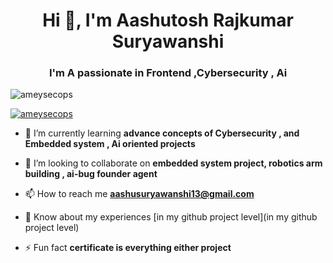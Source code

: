 <h1 align="center">Hi 👋, I'm Aashutosh Rajkumar Suryawanshi</h1>
<h3 align="center"> I'm A passionate in Frontend ,Cybersecurity , Ai </h3>

<p align="left"> <img src="https://komarev.com/ghpvc/?username=ameysecops&label=Profile%20views&color=0e75b6&style=flat" alt="ameysecops" /> </p>

<p align="left"> <a href="https://github.com/ryo-ma/github-profile-trophy"><img src="https://github-profile-trophy.vercel.app/?username=ameysecops" alt="ameysecops" /></a> </p>

- 🌱 I’m currently learning **advance concepts of Cybersecurity , and Embedded system , Ai oriented projects**

- 👯 I’m looking to collaborate on **embedded system project, robotics arm building , ai-bug founder agent**


- 📫 How to reach me **aashusuryawanshi13@gmail.com**

- 📄 Know about my experiences [in my github project level](in my github project level)

- ⚡ Fun fact **certificate is everything either project**


